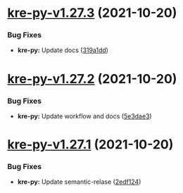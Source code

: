 # [kre-py-v1.27.3](https://github.com/konstellation-io/kre-runners/compare/kre-py-v1.27.2...kre-py-v1.27.3) (2021-10-20)


### Bug Fixes

* **kre-py:** Update docs ([319a1dd](https://github.com/konstellation-io/kre-runners/commit/319a1dd4ab144bdf1614ffbcae31f18e25e0e24e))

# [kre-py-v1.27.2](https://github.com/konstellation-io/kre-runners/compare/kre-py-v1.27.1...kre-py-v1.27.2) (2021-10-20)


### Bug Fixes

* **kre-py:** Update workflow and docs ([5e3dae3](https://github.com/konstellation-io/kre-runners/commit/5e3dae3d4af47ec755c2a5025de8a4a30de8222d))

# [kre-py-v1.27.1](https://github.com/konstellation-io/kre-runners/compare/kre-py-v1.27.0...kre-py-v1.27.1) (2021-10-20)


### Bug Fixes

* **kre-py:** Update semantic-relase ([2edf124](https://github.com/konstellation-io/kre-runners/commit/2edf12462a7607729933b3d4ecbb23260fae13b3))
